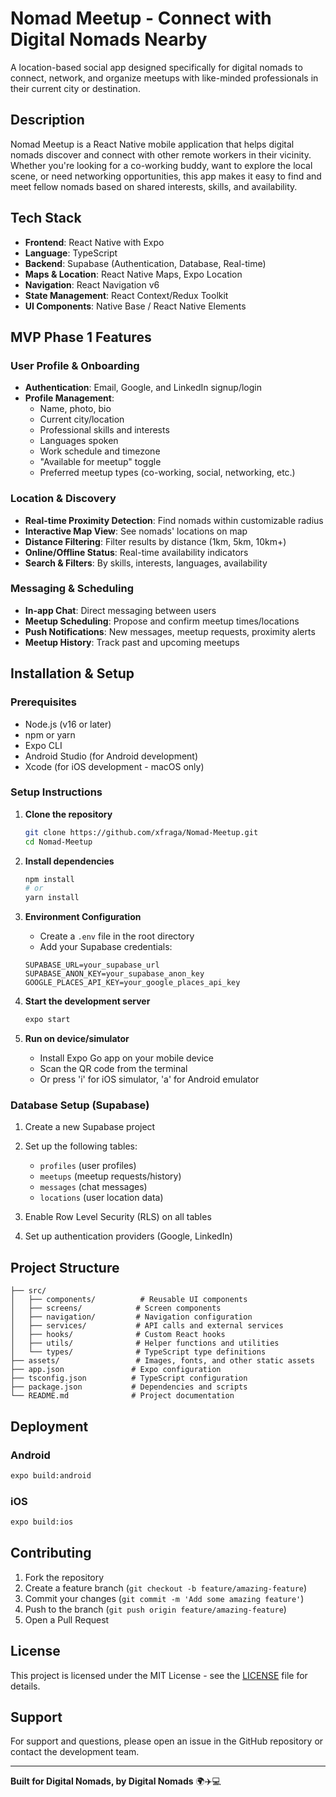# Nomad Meetup - Connect with Digital Nomads Nearby

A location-based social app designed specifically for digital nomads to connect, network, and organize meetups with like-minded professionals in their current city or destination.

## Description

Nomad Meetup is a React Native mobile application that helps digital nomads discover and connect with other remote workers in their vicinity. Whether you're looking for a co-working buddy, want to explore the local scene, or need networking opportunities, this app makes it easy to find and meet fellow nomads based on shared interests, skills, and availability.

## Tech Stack

- **Frontend**: React Native with Expo
- **Language**: TypeScript
- **Backend**: Supabase (Authentication, Database, Real-time)
- **Maps & Location**: React Native Maps, Expo Location
- **Navigation**: React Navigation v6
- **State Management**: React Context/Redux Toolkit
- **UI Components**: Native Base / React Native Elements

## MVP Phase 1 Features

### User Profile & Onboarding
- **Authentication**: Email, Google, and LinkedIn signup/login
- **Profile Management**:
  - Name, photo, bio
  - Current city/location
  - Professional skills and interests
  - Languages spoken
  - Work schedule and timezone
  - "Available for meetup" toggle
  - Preferred meetup types (co-working, social, networking, etc.)

### Location & Discovery
- **Real-time Proximity Detection**: Find nomads within customizable radius
- **Interactive Map View**: See nomads' locations on map
- **Distance Filtering**: Filter results by distance (1km, 5km, 10km+)
- **Online/Offline Status**: Real-time availability indicators
- **Search & Filters**: By skills, interests, languages, availability

### Messaging & Scheduling
- **In-app Chat**: Direct messaging between users
- **Meetup Scheduling**: Propose and confirm meetup times/locations
- **Push Notifications**: New messages, meetup requests, proximity alerts
- **Meetup History**: Track past and upcoming meetups

## Installation & Setup

### Prerequisites
- Node.js (v16 or later)
- npm or yarn
- Expo CLI
- Android Studio (for Android development)
- Xcode (for iOS development - macOS only)

### Setup Instructions

1. **Clone the repository**
   ```bash
   git clone https://github.com/xfraga/Nomad-Meetup.git
   cd Nomad-Meetup
   ```

2. **Install dependencies**
   ```bash
   npm install
   # or
   yarn install
   ```

3. **Environment Configuration**
   - Create a `.env` file in the root directory
   - Add your Supabase credentials:
   ```
   SUPABASE_URL=your_supabase_url
   SUPABASE_ANON_KEY=your_supabase_anon_key
   GOOGLE_PLACES_API_KEY=your_google_places_api_key
   ```

4. **Start the development server**
   ```bash
   expo start
   ```

5. **Run on device/simulator**
   - Install Expo Go app on your mobile device
   - Scan the QR code from the terminal
   - Or press 'i' for iOS simulator, 'a' for Android emulator

### Database Setup (Supabase)

1. Create a new Supabase project
2. Set up the following tables:
   - `profiles` (user profiles)
   - `meetups` (meetup requests/history)
   - `messages` (chat messages)
   - `locations` (user location data)

3. Enable Row Level Security (RLS) on all tables
4. Set up authentication providers (Google, LinkedIn)

## Project Structure

```
├── src/
│   ├── components/          # Reusable UI components
│   ├── screens/            # Screen components
│   ├── navigation/         # Navigation configuration
│   ├── services/           # API calls and external services
│   ├── hooks/              # Custom React hooks
│   ├── utils/              # Helper functions and utilities
│   └── types/              # TypeScript type definitions
├── assets/                 # Images, fonts, and other static assets
├── app.json               # Expo configuration
├── tsconfig.json          # TypeScript configuration
├── package.json           # Dependencies and scripts
└── README.md              # Project documentation
```

## Deployment

### Android
```bash
expo build:android
```

### iOS
```bash
expo build:ios
```

## Contributing

1. Fork the repository
2. Create a feature branch (`git checkout -b feature/amazing-feature`)
3. Commit your changes (`git commit -m 'Add some amazing feature'`)
4. Push to the branch (`git push origin feature/amazing-feature`)
5. Open a Pull Request

## License

This project is licensed under the MIT License - see the [LICENSE](LICENSE) file for details.

## Support

For support and questions, please open an issue in the GitHub repository or contact the development team.

---

**Built for Digital Nomads, by Digital Nomads** 🌍✈️💻